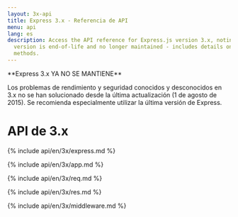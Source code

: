 ```yaml
---
layout: 3x-api
title: Express 3.x - Referencia de API
menu: api
lang: es
description: Access the API reference for Express.js version 3.x, noting that this
  version is end-of-life and no longer maintained - includes details on modules and
  methods.
---
```

<div id="api-doc" markdown="1">

  <div class="doc-box doc-warn" markdown="1">
  **Express 3.x YA NO SE MANTIENE**

  Los problemas de rendimiento y seguridad conocidos y desconocidos en 3.x no se han solucionado desde la última actualización (1 de agosto de 2015). Se recomienda especialmente utilizar la última versión de Express.
  </div>

  <h1>API de 3.x</h1>

  <a id='express' class='h2'></a>
  {% include api/en/3x/express.md %}

  <a id='application' class='h2'></a>
  {% include api/en/3x/app.md %}

  <a id='request' class='h2'></a>
  {% include api/en/3x/req.md %}

  <a id='response' class='h2'></a>
  {% include api/en/3x/res.md %}

  <a id='middleware' class='h2'></a>
  {% include api/en/3x/middleware.md %}

</div>
